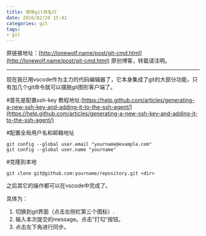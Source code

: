 ```yaml
---
title: 使用git命名行
date: 2016/02/26 15:41
categories: git
tags: 
- git
---
```

原链接地址：[http://lonewolf.name/post/git-cmd.html](http://lonewolf.name/post/git-cmd.html)
原创博客，转载请注明。

---

现在我已用vscode作为主力的代码编辑器了，它本身集成了git的大部分功能，只有加几个git命令就可以摆脱git图形客户端了。

#首先是配置ssh-key
教程地址:[https://help.github.com/articles/generating-a-new-ssh-key-and-adding-it-to-the-ssh-agent/](https://help.github.com/articles/generating-a-new-ssh-key-and-adding-it-to-the-ssh-agent/)

#配置全局用户名和邮箱地址

```shell
git config --global user.email "yourname@example.com"
git config --global user.name "yourname"
```

#克隆到本地

```shell
git clone git@github.com:yourname/repository.git <dir>
```

之后其它的操作都可以在vscode中完成了。

具体为：

1. 切换到git界面（点击左侧栏第三个图标）.
2. 输入本次提交的message。点击“打勾”按钮。
3. 点击左下角进行同步。
